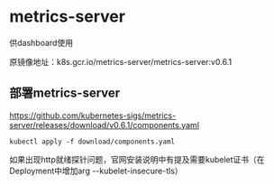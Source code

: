 # metrics-server
供dashboard使用

原镜像地址：k8s.gcr.io/metrics-server/metrics-server:v0.6.1

## 部署metrics-server
https://github.com/kubernetes-sigs/metrics-server/releases/download/v0.6.1/components.yaml

```
kubectl apply -f download/components.yaml
```
如果出现http就绪探针问题，官网安装说明中有提及需要kubelet证书（在Deployment中增加arg --kubelet-insecure-tls）